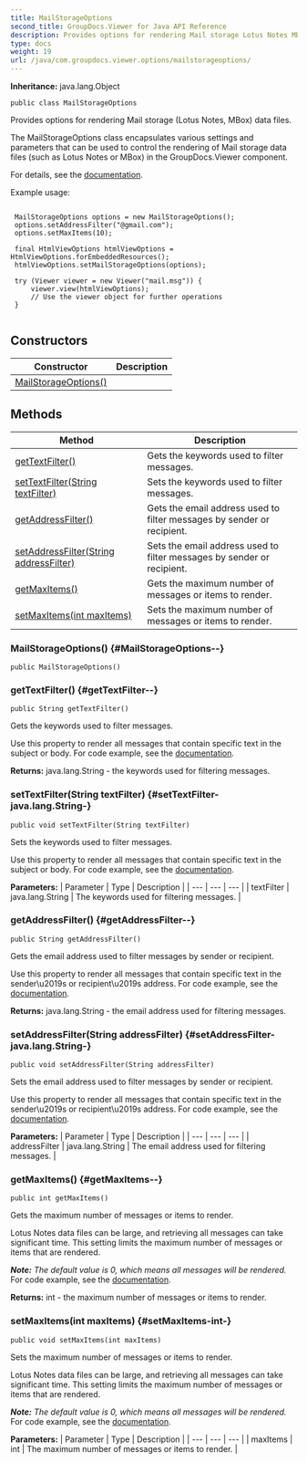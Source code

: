 ```yaml
---
title: MailStorageOptions
second_title: GroupDocs.Viewer for Java API Reference
description: Provides options for rendering Mail storage Lotus Notes MBox data files.
type: docs
weight: 19
url: /java/com.groupdocs.viewer.options/mailstorageoptions/
---
```

**Inheritance:**
java.lang.Object
```
public class MailStorageOptions
```

Provides options for rendering Mail storage (Lotus Notes, MBox) data files.

The MailStorageOptions class encapsulates various settings and parameters that can be used to control the rendering of Mail storage data files (such as Lotus Notes or MBox) in the GroupDocs.Viewer component.

For details, see the [documentation][].

Example usage:

```

 MailStorageOptions options = new MailStorageOptions();
 options.setAddressFilter("@gmail.com");
 options.setMaxItems(10);

 final HtmlViewOptions htmlViewOptions = HtmlViewOptions.forEmbeddedResources();
 htmlViewOptions.setMailStorageOptions(options);

 try (Viewer viewer = new Viewer("mail.msg")) {
     viewer.view(htmlViewOptions);
     // Use the viewer object for further operations
 }
 
```


[documentation]: https://docs.groupdocs.com/viewer/java/render-lotus-notes-database-files/#specify-rendering-options
## Constructors

| Constructor | Description |
| --- | --- |
| [MailStorageOptions()](#MailStorageOptions--) |  |
## Methods

| Method | Description |
| --- | --- |
| [getTextFilter()](#getTextFilter--) | Gets the keywords used to filter messages. |
| [setTextFilter(String textFilter)](#setTextFilter-java.lang.String-) | Sets the keywords used to filter messages. |
| [getAddressFilter()](#getAddressFilter--) | Gets the email address used to filter messages by sender or recipient. |
| [setAddressFilter(String addressFilter)](#setAddressFilter-java.lang.String-) | Sets the email address used to filter messages by sender or recipient. |
| [getMaxItems()](#getMaxItems--) | Gets the maximum number of messages or items to render. |
| [setMaxItems(int maxItems)](#setMaxItems-int-) | Sets the maximum number of messages or items to render. |
### MailStorageOptions() {#MailStorageOptions--}
```
public MailStorageOptions()
```


### getTextFilter() {#getTextFilter--}
```
public String getTextFilter()
```


Gets the keywords used to filter messages.

Use this property to render all messages that contain specific text in the subject or body. For code example, see the [documentation][].


[documentation]: https://docs.groupdocs.com/viewer/java/render-lotus-notes-database-files/#filter-messages

**Returns:**
java.lang.String - the keywords used for filtering messages.
### setTextFilter(String textFilter) {#setTextFilter-java.lang.String-}
```
public void setTextFilter(String textFilter)
```


Sets the keywords used to filter messages.

Use this property to render all messages that contain specific text in the subject or body. For code example, see the [documentation][].


[documentation]: https://docs.groupdocs.com/viewer/java/render-lotus-notes-database-files/#filter-messages

**Parameters:**
| Parameter | Type | Description |
| --- | --- | --- |
| textFilter | java.lang.String | The keywords used for filtering messages. |

### getAddressFilter() {#getAddressFilter--}
```
public String getAddressFilter()
```


Gets the email address used to filter messages by sender or recipient.

Use this property to render all messages that contain specific text in the sender\\u2019s or recipient\\u2019s address. For code example, see the [documentation][].


[documentation]: https://docs.groupdocs.com/viewer/java/render-lotus-notes-database-files/#filter-messages

**Returns:**
java.lang.String - the email address used for filtering messages.
### setAddressFilter(String addressFilter) {#setAddressFilter-java.lang.String-}
```
public void setAddressFilter(String addressFilter)
```


Sets the email address used to filter messages by sender or recipient.

Use this property to render all messages that contain specific text in the sender\\u2019s or recipient\\u2019s address. For code example, see the [documentation][].


[documentation]: https://docs.groupdocs.com/viewer/java/render-lotus-notes-database-files/#filter-messages

**Parameters:**
| Parameter | Type | Description |
| --- | --- | --- |
| addressFilter | java.lang.String | The email address used for filtering messages. |

### getMaxItems() {#getMaxItems--}
```
public int getMaxItems()
```


Gets the maximum number of messages or items to render.

Lotus Notes data files can be large, and retrieving all messages can take significant time. This setting limits the maximum number of messages or items that are rendered.

***Note:** The default value is 0, which means all messages will be rendered.* For code example, see the [documentation][].


[documentation]: https://docs.groupdocs.com/viewer/java/render-lotus-notes-database-files/#limit-the-number-of-items-to-render

**Returns:**
int - the maximum number of messages or items to render.
### setMaxItems(int maxItems) {#setMaxItems-int-}
```
public void setMaxItems(int maxItems)
```


Sets the maximum number of messages or items to render.

Lotus Notes data files can be large, and retrieving all messages can take significant time. This setting limits the maximum number of messages or items that are rendered.

***Note:** The default value is 0, which means all messages will be rendered.* For code example, see the [documentation][].


[documentation]: https://docs.groupdocs.com/viewer/java/render-lotus-notes-database-files/#limit-the-number-of-items-to-render

**Parameters:**
| Parameter | Type | Description |
| --- | --- | --- |
| maxItems | int | The maximum number of messages or items to render. |

